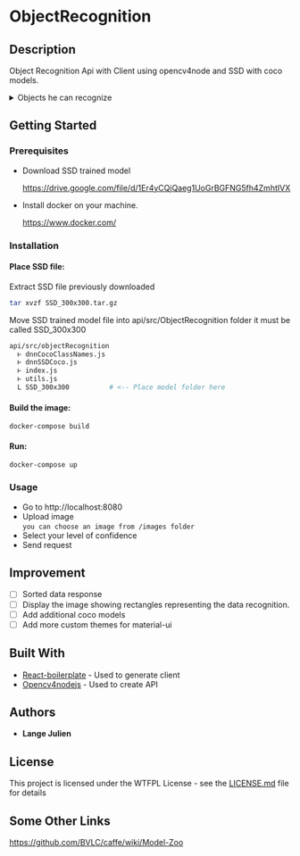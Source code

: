 # ObjectRecognition

## Description

Object Recognition Api with Client using opencv4node and SSD with coco models.

<details>
  <summary>
    Objects he can recognize
  </summary>
  <ul>
    <li>background</li>
    <li>person</li>
    <li>bicycle</li>
    <li>car</li>
    <li>motorcycle</li>
    <li>airplane</li>
    <li>bus</li>
    <li>train</li>
    <li>truck</li>
    <li>boat</li>
    <li>traffic light</li>
    <li>fire hydrant</li>
    <li>stop sign</li>
    <li>parking meter</li>
    <li>bench</li>
    <li>bird</li>
    <li>cat</li>
    <li>dog</li>
    <li>horse</li>
    <li>sheep</li>
    <li>cow</li>
    <li>elephant</li>
    <li>bear</li>
    <li>zebra</li>
    <li>giraffe</li>
    <li>backpack</li>
    <li>umbrella</li>
    <li>handbag</li>
    <li>tie</li>
    <li>suitcase</li>
    <li>frisbee</li>
    <li>skis</li>
    <li>snowboard</li>
    <li>sports ball</li>
    <li>kite</li>
    <li>baseball bat</li>
    <li>baseball glove</li>
    <li>skateboard</li>
    <li>surfboard</li>
    <li>tennis racket</li>
    <li>bottle</li>
    <li>wine glass</li>
    <li>cup</li>
    <li>fork</li>
    <li>knife</li>
    <li>spoon</li>
    <li>bowl</li>
    <li>banana</li>
    <li>apple</li>
    <li>sandwich</li>
    <li>orange</li>
    <li>broccoli</li>
    <li>carrot</li>
    <li>hot dog</li>
    <li>pizza</li>
    <li>donut</li>
    <li>cake</li>
    <li>chair</li>
    <li>couch</li>
    <li>potted plant</li>
    <li>bed</li>
    <li>dining table</li>
    <li>toilet</li>
    <li>tv</li>
    <li>laptop</li>
    <li>mouse</li>
    <li>remote</li>
    <li>keyboard</li>
    <li>cell phone</li>
    <li>microwave</li>
    <li>oven</li>
    <li>toaster</li>
    <li>sink</li>
    <li>refrigerator</li>
    <li>book</li>
    <li>clock</li>
    <li>vase</li>
    <li>scissors</li>
    <li>teddy bear</li>
    <li>hair drier</li>
    <li>toothbrush</li>
  </ul>
</details>

## Getting Started

### Prerequisites

- Download SSD trained model

  https://drive.google.com/file/d/1Er4yCQjQaeg1UoGrBGFNG5fh4ZmhtIVX

- Install docker on your machine.

  https://www.docker.com/

### Installation

#### Place SSD file:

Extract SSD file previously downloaded

```sh
tar xvzf SSD_300x300.tar.gz
```

Move SSD trained model file into api/src/ObjectRecognition folder it must be called SSD_300x300

```sh
api/src/objectRecognition
  ⊢ dnnCocoClassNames.js
  ⊢ dnnSSDCoco.js
  ⊢ index.js
  ⊢ utils.js
  L SSD_300x300          # <-- Place model folder here
```

#### Build the image:

```
docker-compose build
```

#### Run:

```
docker-compose up
```

### Usage

- Go to http://localhost:8080
- Upload image <br>
  `you can choose an image from /images folder`
- Select your level of confidence
- Send request

## Improvement

- [ ] Sorted data response
- [ ] Display the image showing rectangles representing the data recognition.
- [ ] Add additional coco models
- [ ] Add more custom themes for material-ui

## Built With

- [React-boilerplate](https://github.com/react-boilerplate/react-boilerplate) - Used to generate client
- [Opencv4nodejs](https://github.com/justadudewhohacks/opencv4nodejs) - Used to create API

## Authors

- **Lange Julien**

## License

This project is licensed under the WTFPL License - see the [LICENSE.md](LICENSE.md) file for details

## Some Other Links

https://github.com/BVLC/caffe/wiki/Model-Zoo
